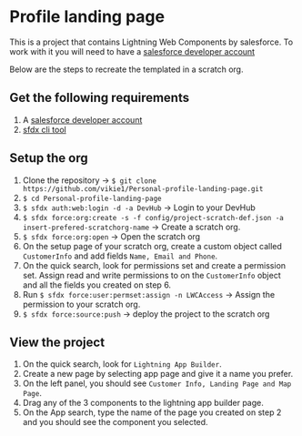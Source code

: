 # Profile landing page
This is a project that contains Lightning Web Components by salesforce. To work with it you will need to have a [salesforce developer account](https://developer.salesforce.com/)

Below are the steps to recreate the templated in a scratch org.

## Get the following requirements
1. A [salesforce developer account](https://developer.salesforce.com/)
2. [sfdx cli tool](https://developer.salesforce.com/tools/sfdxcli)

## Setup the org
1. Clone the repository -> `$ git clone https://github.com/vikie1/Personal-profile-landing-page.git`
2. `$ cd Personal-profile-landing-page`
3. `$ sfdx auth:web:login -d -a DevHub` -> Login to your DevHub
4. `$ sfdx force:org:create -s -f config/project-scratch-def.json -a insert-prefered-scratchorg-name` -> Create a scratch org.
5. `$ sfdx force:org:open` -> Open the scratch org
6. On the setup page of your scratch org, create a custom object called `CustomerInfo` and add fields `Name, Email and Phone`.
7. On the quick search, look for permissions set and create a permission set. Assign read and write permissions to on the `CustomerInfo` object and all the fields you created on step 6.
8. Run `$ sfdx force:user:permset:assign -n LWCAccess` -> Assign the permission to your scratch org.
9. `$ sfdx force:source:push` -> deploy the project to the scratch org

## View the project
1. On the quick search, look for `Lightning App Builder`.
2. Create a new page by selecting app page and give it a name you prefer.
3. On the left panel, you should see `Customer Info, Landing Page and Map Page`.
4. Drag any of the 3 components to the lightning app builder page.
5. On the App search, type the name of the page you created on step 2 and you should see the component you selected.